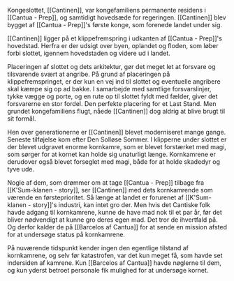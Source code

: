 Kongeslottet, [[Cantinen]], var kongefamiliens permanente residens i [[Cantua - Prep]], og samtidigt hovedsæde for regeringen. [[Cantinen]] blev bygget af [[Cantua - Prep]]'s første konge, som forenede landet under sig.

[[Cantinen]] ligger på et klippefremspring i udkanten af [[Cantua - Prep]]'s hovedstad. Herfra er der udsigt over byen, oplandet og floden, som løber forbi slottet, igennem hovedstaden og videre ud i landet.

Placeringen af slottet og dets arkitektur, gør det meget let at forsvare og tilsvarende svært at angribe. På grund af placeringen på klippefremspringet, er der kun en vej ind til slottet og eventuelle angribere skal kæmpe sig op ad bakke. I samarbejde med samtlige forsvarslinjer, tykke vægge og porte, og en rute op til slottet fyldt med fælder, giver det forsvarerne en stor fordel. Den perfekte placering for et Last Stand. Men grundet kongefamiliens flugt, nåede [[Cantinen]] dog aldrig at blive brugt til sit formål.

Hen over generationerne er [[Cantinen]] blevet moderniseret mange gange. Seneste tilføjelse kom efter Den Solløse Sommer. I klipperne under slottet er der blevet udgravet enorme kornkamre, som er blevet forstærket med magi, som sørger for at kornet kan holde sig unaturligt længe. Kornkamrene er derudover også blevet forseglet med magi, både for at holde skadedyr og tyve ude. 

Nogle af dem, som drømmer om at tage [[Cantua - Prep]] tilbage fra [[K'Sum-klanen - story]], ser [[Cantinen]] med dets kornkamrende som værende en førsteprioritet. Så længe at landet er forurenet af [[K'Sum-klanen - story]]'s industri, kan intet gro der. Men hvis det Cantiske folk havde adgang til kornkamrene, kunne de have mad nok til et par år, før det bliver nødvendigt at kunne gro deres egen mad. Det tror de ihvertfald på. Og derfor kalder de på [[Barcelos af Cantua]] for at sende en mission afsted for at undersøge status på kornkamrene.

På nuværende tidspunkt kender ingen den egentlige tilstand af kornkamrene, og selv før katastrofen, var det kun meget få, som havde set indersiden af kamrene. Kun [[Barcelos af Cantua]] havde nøglerne til dem, og kun yderst betroet personale fik mulighed for at undersøge kornet.